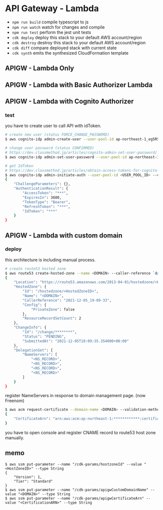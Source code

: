# API Gateway - Lambda

* `npm run build`   compile typescript to js
* `npm run watch`   watch for changes and compile
* `npm run test`    perform the jest unit tests
* `cdk deploy`      deploy this stack to your default AWS account/region
* `cdk destroy`     destroy this stack to your default AWS account/region
* `cdk diff`        compare deployed stack with current state
* `cdk synth`       emits the synthesized CloudFormation template

## APIGW - Lambda Only

## APIGW - Lambda with Basic Authorizer Lambda

## APIGW - Lambda with Cognito Authorizer

### test

you have to create user to call API with idToken.

```sh
# create new user (status FORCE_CHANGE_PASSWORD)
$ aws cognito-idp admin-create-user --user-pool-id ap-northeast-1_eg5RS2zGp --username testets --user-attributes Name=email,Value=<E_MAIL_ADDRESS> Name=email_verified,Value=true --temporary-password <PASSWORD>

# change user password (status CONFIRMED)
# https://dev.classmethod.jp/articles/cognito-admin-set-user-password/
$ aws cognito-idp admin-set-user-password --user-pool-id ap-northeast-1_eg5RS2zGp --username <USER_NAME> --password <PASSWORD> --permanent 

# get IdToken
# https://dev.classmethod.jp/articles/obtain-access-tokens-for-cognito-users-using-aws-cli/
$ aws cognito-idp admin-initiate-auth --user-pool-id <USER_POOL_ID> --client-id <CLIENT_ID> --auth-flow "ADMIN_USER_PASSWORD_AUTH" --auth-parameters USERNAME=<USERNAME >,PASSWORD=<PASSWORD>
{
    "ChallengeParameters": {},
    "AuthenticationResult": {
        "AccessToken": "***",
        "ExpiresIn": 3600,
        "TokenType": "Bearer",
        "RefreshToken": "***",
        "IdToken": "***"
    }
}
```

## APIGW - Lambda with custom domain

### deploy

this architecture is including manual process.

```sh
# create route53 hosted zone
$ aws route53 create-hosted-zone --name <DOMAIN> --caller-reference `date +%Y-%m-%d_%H-%M-%S`
{
    "Location": "https://route53.amazonaws.com/2013-04-01/hostedzone/<HostedZoneID>",
    "HostedZone": {
        "Id": "/hostedzone/<HostedZoneID>",
        "Name": "<DOMAIN>",
        "CallerReference": "2021-12-05_19-09-33",
        "Config": {
            "PrivateZone": false
        },
        "ResourceRecordSetCount": 2
    },
    "ChangeInfo": {
        "Id": "/change/********",
        "Status": "PENDING",
        "SubmittedAt": "2021-12-05T10:09:35.354000+00:00"
    },
    "DelegationSet": {
        "NameServers": [
            "<NS_RECORD>",
            "<NS_RECORD>",
            "<NS_RECORD>",
            "<NS_RECORD>"
        ]
    }
}
```

register NameServers in response to domain management page. (now Freenom)

```sh
$ aws acm request-certificate --domain-name <DOMAIN> --validation-method DNS
{
    "CertificateArn": "arn:aws:acm:ap-northeast-1:************:certificate/************"
}
```

you have to open console and register CNAME record to route53 host zone manually.








## memo

```
$ aws ssm put-parameter --name "/cdk-params/hostzoneId" --value "<HostZoneID>" --type String
{
    "Version": 1,
    "Tier": "Standard"
}
$ aws ssm put-parameter --name "/cdk-params/apigwCustomDomainName" --value "<DOMAIN>" --type String
$ aws ssm put-parameter --name "/cdk-params/apigwCertificateArn" --value "<CertificationARN>" --type String
```